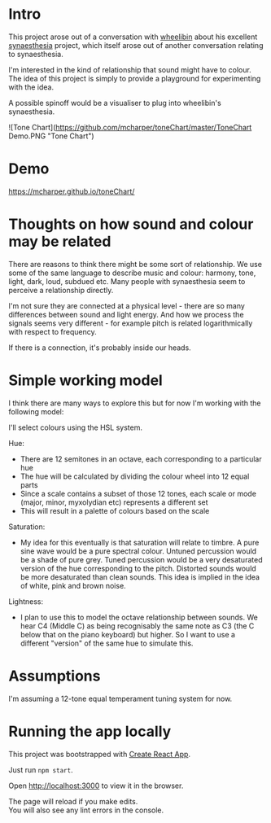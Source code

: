 # Intro

This project arose out of a conversation with [wheelibin](http://github.com/wheelibin) about his excellent [synaesthesia](https://github.com/wheelibin/synaesthesia) project, which itself arose out of another conversation relating to synaesthesia.

I'm interested in the kind of relationship that sound might have to colour. The idea of this project is simply to provide a playground for experimenting with the idea.

A possible spinoff would be a visualiser to plug into wheelibin's synaesthesia.

![Tone Chart](https://github.com/mcharper/toneChart/master/ToneChart Demo.PNG "Tone Chart")

# Demo

https://mcharper.github.io/toneChart/

# Thoughts on how sound and colour may be related

There are reasons to think there might be some sort of relationship. We use some of the same language to describe music and colour: harmony, tone, light, dark, loud, subdued etc. Many people with synaesthesia seem to perceive a relationship directly. 

I'm not sure they are connected at a physical level - there are so many differences between sound and light energy. And how we process the signals seems very different - for example pitch is related logarithmically with respect to frequency.

If there is a connection, it's probably inside our heads.

# Simple working model

I think there are many ways to explore this but for now I'm working with the following model:

I'll select colours using the HSL system.

Hue:
- There are 12 semitones in an octave, each corresponding to a particular hue
- The hue will be calculated by dividing the colour wheel into 12 equal parts
- Since a scale contains a subset of those 12 tones, each scale or mode (major, minor, myxolydian etc) represents a different set
- This will result in a palette of colours based on the scale

Saturation:
- My idea for this eventually is that saturation will relate to timbre. A pure sine wave would be a pure spectral colour. Untuned percussion would be a shade of pure grey. Tuned percussion would be a very desaturated version of the hue corresponding to the pitch. Distorted sounds would be more desaturated than clean sounds. This idea is implied in the idea of white, pink and brown noise. 

Lightness:
- I plan to use this to model the octave relationship between sounds. We hear C4 (Middle C) as being recognisably the same note as C3 (the C below that on the piano keyboard) but higher. So I want to use a different "version" of the same hue to simulate this.

# Assumptions

I'm assuming a 12-tone equal temperament tuning system for now.

# Running the app locally

This project was bootstrapped with [Create React App](https://github.com/facebook/create-react-app).

Just run `npm start`.

Open [http://localhost:3000](http://localhost:3000) to view it in the browser.

The page will reload if you make edits.\
You will also see any lint errors in the console.

